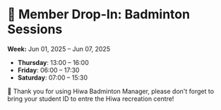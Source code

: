 # 🎾 Member Drop-In: Badminton Sessions
**Week:** Jun 01, 2025 – Jun 07, 2025

- **Thursday**: 13:00 – 16:00
- **Friday**: 06:00 – 17:30
- **Saturday**: 07:00 – 15:30

📣 Thank you for using Hiwa Badminton Manager, please don't forget to bring your student ID to entre the Hiwa recreation centre!
